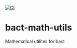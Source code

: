 [![CI](https://github.com/hz-b/bact-math-utils/actions/workflows/ci.yml/badge.svg)](https://github.com/hz-b/bact-math-utils/actions/workflows/ci.yml)

# bact-math-utils
Mathematical utilites for bact

